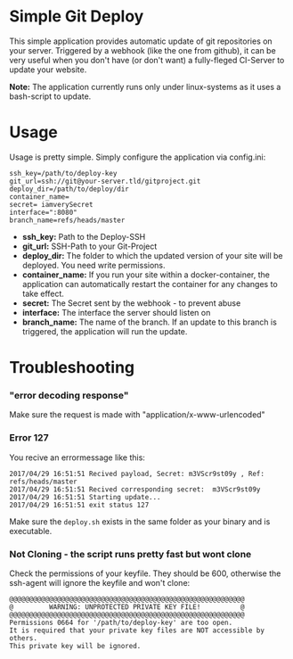 # Simple Git Deploy

This simple application provides automatic update of git repositories on your server.
Triggered by a webhook (like the one from github), it can be very useful when you don't have (or don't want) a fully-fleged CI-Server to update your website.

**Note:** The application currently runs only under linux-systems as it uses a bash-script to update.

# Usage

Usage is pretty simple. Simply configure the application via config.ini:

```
ssh_key=/path/to/deploy-key
git_url=ssh://git@your-server.tld/gitproject.git
deploy_dir=/path/to/deploy/dir
container_name=
secret= iamverySecret
interface=":8080" 
branch_name=refs/heads/master 
```

* **ssh_key:** Path to the Deploy-SSH
* **git_url:** SSH-Path to your Git-Project
* **deploy_dir:** The folder to which the updated version of your site will be deployed. You need write permissions.
* **container_name:** If you run your site within a docker-container, the application can automatically restart the container for any changes to take effect.
* **secret:** The Secret sent by the webhook - to prevent abuse
* **interface:** The interface the server should listen on
* **branch_name:** The name of the branch. If an update to this branch is triggered, the application will run the update.

# Troubleshooting

### "error decoding response"

Make sure the request is made with "application/x-www-urlencoded"

### Error 127

You recive an errormessage like this:

```
2017/04/29 16:51:51 Recived payload, Secret: m3VScr9st09y , Ref: refs/heads/master
2017/04/29 16:51:51 Recived corresponding secret:  m3VScr9st09y
2017/04/29 16:51:51 Starting update...
2017/04/29 16:51:51 exit status 127
```

Make sure the `deploy.sh` exists in the same folder as your binary and is executable.

### Not Cloning - the script runs pretty fast but wont clone

Check the permissions of your keyfile. They should be 600, otherwise the ssh-agent will ignore the keyfile and won't clone:

```
@@@@@@@@@@@@@@@@@@@@@@@@@@@@@@@@@@@@@@@@@@@@@@@@@@@@@@@@@@@
@         WARNING: UNPROTECTED PRIVATE KEY FILE!          @
@@@@@@@@@@@@@@@@@@@@@@@@@@@@@@@@@@@@@@@@@@@@@@@@@@@@@@@@@@@
Permissions 0664 for '/path/to/deploy-key' are too open.
It is required that your private key files are NOT accessible by others.
This private key will be ignored.
```